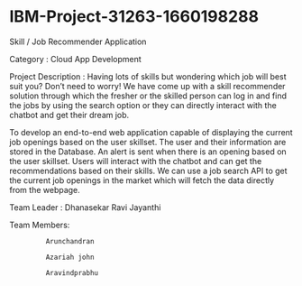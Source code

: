 # IBM-Project-31263-1660198288
Skill / Job Recommender Application

Category : Cloud App Development

Project Description : Having lots of skills but wondering which job will best suit you? Don’t need to worry! We have come up with a skill recommender solution through which the fresher or the skilled person can log in and find the jobs by using the search option or they can directly interact with the chatbot and get their dream job.

To develop an end-to-end web application capable of displaying the current job openings based on the user skillset. The user and their information are stored in the Database. An alert is sent when there is an opening based on the user skillset. Users will interact with the chatbot and can get the recommendations based on their skills. We can use a job search API to get the current job openings in the market which will fetch the data directly from the webpage.

Team Leader : Dhanasekar Ravi Jayanthi

Team Members:

             Arunchandran

             Azariah john

             Aravindprabhu
